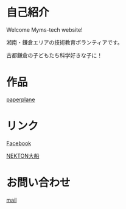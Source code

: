 
# 自己紹介

Welcome Myms-tech website!

湘南・鎌倉エリアの技術教育ボランティアです。

古都鎌倉の子どもたち科学好きな子に！

# 作品
[paperplane](./paperplane/paperplane.pdf)

# リンク
[Facebook](https://www.facebook.com/mymstech)

[NEKTON大船](http://www.nespa-ad.co.jp/nekton/)

# お問い合わせ
[mail](sbt.shimoda@gmail.com)

